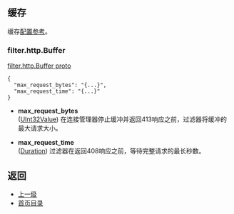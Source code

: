 ## 缓存

缓存[配置参考](../../../Configurationreference/HTTPfilters/Buffer.md)。

### filter.http.Buffer
[filter.http.Buffer proto](https://github.com/envoyproxy/data-plane-api/blob/master/api/filter/http/buffer.proto#L12)

```
{
  "max_request_bytes": "{...}",
  "max_request_time": "{...}"
}
```

- **max_request_bytes**<br />
	([UInt32Value](https://developers.google.com/protocol-buffers/docs/reference/google.protobuf#uint32value)) 在连接管理器停止缓冲并返回413响应之前，过滤器将缓冲的最大请求大小。

- **max_request_time**<br />
	([Duration](https://developers.google.com/protocol-buffers/docs/reference/google.protobuf#duration)) 过滤器在返回408响应之前，等待完整请求的最长秒数。

## 返回
- [上一级](../HTTPfilters.md)
- [首页目录](../../../README.md)

